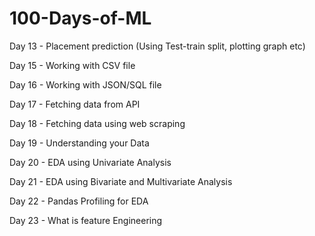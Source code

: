 # 100-Days-of-ML

Day 13 - Placement prediction (Using Test-train split, plotting graph etc) 

Day 15 - Working with CSV file

Day 16 - Working with JSON/SQL file

Day 17 - Fetching data from API

Day 18 - Fetching data using web scraping

Day 19 - Understanding your Data

Day 20 - EDA using Univariate Analysis

Day 21 - EDA using Bivariate and Multivariate Analysis

Day 22 - Pandas Profiling for EDA

Day 23 - What is feature Engineering
